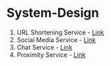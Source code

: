 # System-Design
1. URL Shortening Service - [Link](https://github.com/prateekguptaiiitk/System-Design/blob/main/URL%20Shortening%20Service.md)
2. Social Media Service - [Link](https://github.com/prateekguptaiiitk/System-Design/blob/main/Social%20Media%20Service.md)
3. Chat Service - [Link](https://github.com/prateekguptaiiitk/System-Design/blob/main/Chat%20Service.md)
3. Proximity Service - [Link](https://github.com/prateekguptaiiitk/System-Design/blob/main/Proximity%20Service.md)
